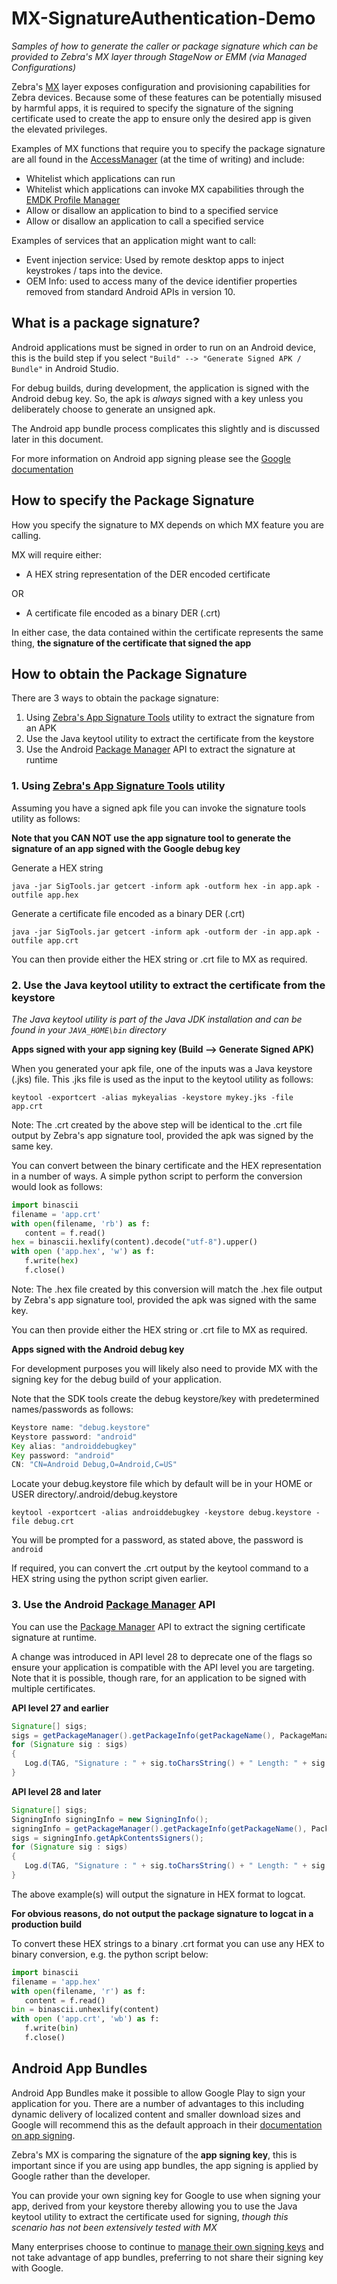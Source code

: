 # MX-SignatureAuthentication-Demo

*Samples of how to generate the caller or package signature which can be provided to Zebra's MX layer through StageNow or EMM (via Managed Configurations)*

Zebra's [MX](https://techdocs.zebra.com/mx/) layer exposes configuration and provisioning capabilities for Zebra devices.  Because some of these features can be potentially misused by harmful apps, it is required to specify the signature of the signing certificate used to create the app to ensure only the desired app is given the elevated privileges.

Examples of MX functions that require you to specify the package signature are all found in the [AccessManager](https://techdocs.zebra.com/mx/accessmgr/) (at the time of writing) and include:

- Whitelist which applications can run
- Whitelist which applications can invoke MX capabilities through the [EMDK Profile Manager](https://techdocs.zebra.com/emdk-for-android/latest/guide/profile-manager-guides/)
- Allow or disallow an application to bind to a specified service
- Allow or disallow an application to call a specified service 

Examples of services that an application might want to call:

- Event injection service: Used by remote desktop apps to inject keystrokes / taps into the device.
- OEM Info: used to access many of the device identifier properties removed from standard Android APIs in version 10.

## What is a package signature?

Android applications must be signed in order to run on an Android device, this is the build step if you select `"Build" --> "Generate Signed APK / Bundle"` in Android Studio.  

For debug builds, during development, the application is signed with the Android debug key.  So, the apk is *always* signed with a key unless you deliberately choose to generate an unsigned apk. 

The Android app bundle process complicates this slightly and is discussed later in this document.

For more information on Android app signing please see the [Google documentation](https://developer.android.com/studio/publish/app-signing)

## How to specify the Package Signature

How you specify the signature to MX depends on which MX feature you are calling.  

MX will require either:
- A HEX string representation of the DER encoded certificate

OR

- A certificate file encoded as a binary DER (.crt)

In either case, the data contained within the certificate represents the same thing, **the signature of the certificate that signed the app**

## How to obtain the Package Signature

There are 3 ways to obtain the package signature:

1. Using [Zebra's App Signature Tools](https://techdocs.zebra.com/emdk-for-android/latest/samples/sigtools/) utility to extract the signature from an APK
2. Use the Java keytool utility to extract the certificate from the keystore
3. Use the Android [Package Manager](https://developer.android.com/reference/android/content/pm/PackageManager) API to extract the signature at runtime 


### 1. Using [Zebra's App Signature Tools](https://techdocs.zebra.com/emdk-for-android/latest/samples/sigtools/) utility

Assuming you have a signed apk file you can invoke the signature tools utility as follows:

**Note that you CAN NOT use the app signature tool to generate the signature of an app signed with the Google debug key**

Generate a HEX string

```
java -jar SigTools.jar getcert -inform apk -outform hex -in app.apk -outfile app.hex
```

Generate a certificate file encoded as a binary DER (.crt)
```
java -jar SigTools.jar getcert -inform apk -outform der -in app.apk -outfile app.crt
```

You can then provide either the HEX string or .crt file to MX as required.

### 2. Use the Java keytool utility to extract the certificate from the keystore

*The Java keytool utility is part of the Java JDK installation and can be found in your `JAVA_HOME\bin` directory*

**Apps signed with your app signing key (Build --> Generate Signed APK)**

When you generated your apk file, one of the inputs was a Java keystore (.jks) file.  This .jks file is used as the input to the keytool utility as follows:

```
keytool -exportcert -alias mykeyalias -keystore mykey.jks -file app.crt
```

Note: The .crt created by the above step will be identical to the .crt file output by Zebra's app signature tool, provided the apk was signed by the same key. 

You can convert between the binary certificate and the HEX representation in a number of ways.  A simple python script to perform the conversion would look as follows:

```python
import binascii
filename = 'app.crt'
with open(filename, 'rb') as f:
   content = f.read()
hex = binascii.hexlify(content).decode("utf-8").upper()
with open ('app.hex', 'w') as f:
   f.write(hex)
   f.close()
```

Note: The .hex file created by this conversion will match the .hex file output by Zebra's app signature tool, provided the apk was signed with the same key.

You can then provide either the HEX string or .crt file to MX as required.

**Apps signed with the Android debug key**

For development purposes you will likely also need to provide MX with the signing key for the debug build of your application.

Note that the SDK tools create the debug keystore/key with predetermined names/passwords as follows:

```java
Keystore name: "debug.keystore"
Keystore password: "android"
Key alias: "androiddebugkey"
Key password: "android"
CN: "CN=Android Debug,O=Android,C=US"
```

Locate your debug.keystore file which by default will be in your HOME or USER directory/.android/debug.keystore

```
keytool -exportcert -alias androiddebugkey -keystore debug.keystore -file debug.crt
```

You will be prompted for a password, as stated above, the password is `android`

If required, you can convert the .crt output by the keytool command to a HEX string using the python script given earlier.

### 3. Use the Android [Package Manager](https://developer.android.com/reference/android/content/pm/PackageManager) API 

You can use the [Package Manager](https://developer.android.com/reference/android/content/pm/PackageManager) API to extract the signing certificate signature at runtime.  

A change was introduced in API level 28 to deprecate one of the flags so ensure your application is compatible with the API level you are targeting.  Note that it is possible, though rare, for an application to be signed with multiple certificates.

**API level 27 and earlier**

```java
Signature[] sigs;
sigs = getPackageManager().getPackageInfo(getPackageName(), PackageManager.GET_SIGNATURES).signatures;
for (Signature sig : sigs)
{
   Log.d(TAG, "Signature : " + sig.toCharsString() + " Length: " + sig.toCharsString().length());
}
```

**API level 28 and later**

```java
Signature[] sigs;
SigningInfo signingInfo = new SigningInfo();
signingInfo = getPackageManager().getPackageInfo(getPackageName(), PackageManager.GET_SIGNING_CERTIFICATES).signingInfo;
sigs = signingInfo.getApkContentsSigners();
for (Signature sig : sigs)
{
   Log.d(TAG, "Signature : " + sig.toCharsString() + " Length: " + sig.toCharsString().length());
}
```

The above example(s) will output the signature in HEX format to logcat.

**For obvious reasons, do not output the package signature to logcat in a production build**

To convert these HEX strings to a binary .crt format you can use any HEX to binary conversion, e.g. the python script below:

```python
import binascii
filename = 'app.hex'
with open(filename, 'r') as f:
   content = f.read()
bin = binascii.unhexlify(content)
with open ('app.crt', 'wb') as f:
   f.write(bin)
   f.close()
```

## Android App Bundles

Android App Bundles make it possible to allow Google Play to sign your application for you.  There are a number of advantages to this including dynamic delivery of localized content and smaller download sizes and Google will recommend this as the default approach in their [documentation on app signing](https://developer.android.com/studio/publish/app-signing).  

Zebra's MX is comparing the signature of the **app signing key**, this is important since if you are using app bundles, the app signing is applied by Google rather than the developer. 

You can provide your own signing key for Google to use when signing your app, derived from your keystore thereby allowing you to use the Java keytool utility to extract the certificate used for signing, *though this scenario has not been extensively tested with MX*

Many enterprises choose to continue to [manage their own signing keys](https://developer.android.com/studio/publish/app-signing#opt-out) and not take advantage of app bundles, preferring to not share their signing key with Google. 
